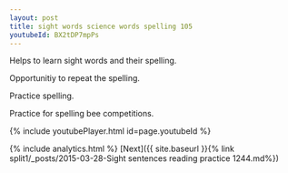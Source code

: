 ```yaml
---
layout: post
title: sight words science words spelling 105
youtubeId: BX2tDP7mpPs
---
```

 
 
Helps to learn sight words and their spelling.

Opportunitiy to repeat the spelling. 

Practice spelling. 
 
Practice for spelling bee competitions. 
 
{% include youtubePlayer.html id=page.youtubeId %}
 
 
{% include analytics.html %} 
[Next]({{ site.baseurl }}{% link  split1/_posts/2015-03-28-Sight sentences reading practice 1244.md%})
 
